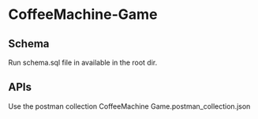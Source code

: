 # CoffeeMachine-Game
## Schema
Run schema.sql file in available in the root dir.
## APIs
Use the postman collection CoffeeMachine Game.postman_collection.json
